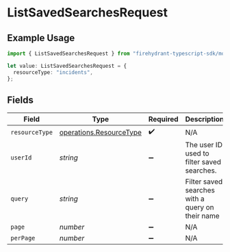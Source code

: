 # ListSavedSearchesRequest

## Example Usage

```typescript
import { ListSavedSearchesRequest } from "firehydrant-typescript-sdk/models/operations";

let value: ListSavedSearchesRequest = {
  resourceType: "incidents",
};
```

## Fields

| Field                                                              | Type                                                               | Required                                                           | Description                                                        |
| ------------------------------------------------------------------ | ------------------------------------------------------------------ | ------------------------------------------------------------------ | ------------------------------------------------------------------ |
| `resourceType`                                                     | [operations.ResourceType](../../models/operations/resourcetype.md) | :heavy_check_mark:                                                 | N/A                                                                |
| `userId`                                                           | *string*                                                           | :heavy_minus_sign:                                                 | The user ID used to filter saved searches.                         |
| `query`                                                            | *string*                                                           | :heavy_minus_sign:                                                 | Filter saved searches with a query on their name                   |
| `page`                                                             | *number*                                                           | :heavy_minus_sign:                                                 | N/A                                                                |
| `perPage`                                                          | *number*                                                           | :heavy_minus_sign:                                                 | N/A                                                                |